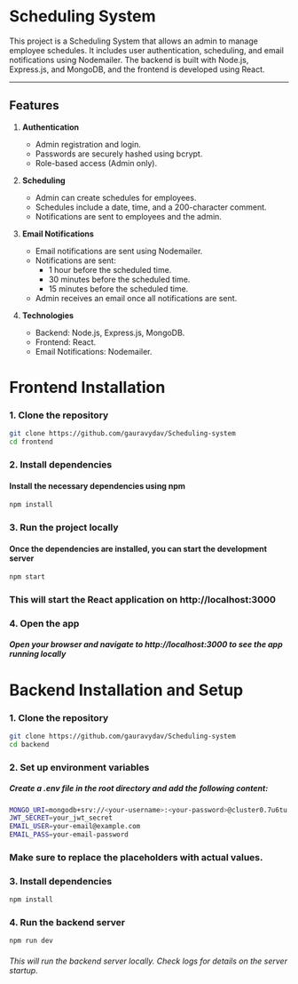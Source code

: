 # Scheduling System

This project is a Scheduling System that allows an admin to manage employee schedules. It includes user authentication, scheduling, and email notifications using Nodemailer. The backend is built with Node.js, Express.js, and MongoDB, and the frontend is developed using React.

---

## Features

1. **Authentication**
   - Admin registration and login.
   - Passwords are securely hashed using bcrypt.
   - Role-based access (Admin only).

2. **Scheduling**
   - Admin can create schedules for employees.
   - Schedules include a date, time, and a 200-character comment.
   - Notifications are sent to employees and the admin.

3. **Email Notifications**
   - Email notifications are sent using Nodemailer.
   - Notifications are sent:
     - 1 hour before the scheduled time.
     - 30 minutes before the scheduled time.
     - 15 minutes before the scheduled time.
   - Admin receives an email once all notifications are sent.

4. **Technologies**
   - Backend: Node.js, Express.js, MongoDB.
   - Frontend: React.
   - Email Notifications: Nodemailer.


# Frontend Installation

### 1. Clone the repository

```bash
git clone https://github.com/gauravydav/Scheduling-system
cd frontend
```

### 2. Install dependencies
#### Install the necessary dependencies using npm

```bash
npm install
```

### 3. Run the project locally
#### Once the dependencies are installed, you can start the development server

```bash
npm start
```

### This will start the React application on http://localhost:3000

### 4. Open the app
##### Open your browser and navigate to http://localhost:3000 to see the app running locally

# Backend Installation and Setup

### 1. Clone the repository

```bash
git clone https://github.com/gauravydav/Scheduling-system
cd backend
```


### 2. Set up environment variables
##### Create a .env file in the root directory and add the following content:

```bash
MONGO_URI=mongodb+srv://<your-username>:<your-password>@cluster0.7u6tu.mongodb.net/
JWT_SECRET=your_jwt_secret
EMAIL_USER=your-email@example.com
EMAIL_PASS=your-email-password
```

### Make sure to replace the placeholders with actual values.

### 3. Install dependencies

```bash
npm install
```

### 4. Run the backend server

```bash
npm run dev
```

###### This will run the backend server locally. Check logs for details on the server startup.





  



